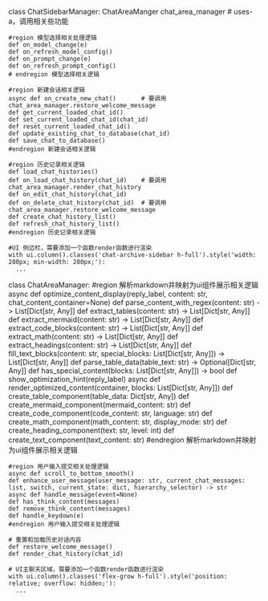 
class ChatSidebarManager:
    ChatAreaManger chat_area_manager     # uses-a，调用相关些功能

    #region 模型选择相关处理逻辑
    def on_model_change(e)
    def on_refresh_model_config()
    def on_prompt_change(e)
    def on_refresh_prompt_config()
    # endregion 模型选择相关逻辑
    
    #region 新建会话相关逻辑
    async def on_create_new_chat()       # 要调用 chat_area_manager.restore_welcome_message
    def get_current_loaded_chat_id()
    def set_current_loaded_chat_id(chat_id)
    def reset_current_loaded_chat_id()
    def update_existing_chat_to_database(chat_id)
    def save_chat_to_database()
    #endregion 新建会话相关逻辑

    #region 历史记录相关逻辑
    def load_chat_histories()
    def on_load_chat_history(chat_id)    # 要调用 chat_area_manager.render_chat_history
    def on_edit_chat_history(chat_id)
    def on_delete_chat_history(chat_id)  # 要调用 chat_area_manager.restore_welcome_message
    def create_chat_history_list()
    def refresh_chat_history_list()
    #endregion 历史记录相关逻辑

    #UI 侧边栏，需要添加一个函数render函数进行渲染
    with ui.column().classes('chat-archive-sidebar h-full').style('width: 280px; min-width: 280px;'):
      ...

class ChatAreaManager:
    #region 解析markdown并映射为ui组件展示相关逻辑 
    async def optimize_content_display(reply_label, content: str, chat_content_container=None)
    def parse_content_with_regex(content: str) -> List[Dict[str, Any]]
    def extract_tables(content: str) -> List[Dict[str, Any]]
    def extract_mermaid(content: str) -> List[Dict[str, Any]]
    def extract_code_blocks(content: str) -> List[Dict[str, Any]]
    def extract_math(content: str) -> List[Dict[str, Any]]
    def extract_headings(content: str) -> List[Dict[str, Any]]
    def fill_text_blocks(content: str, special_blocks: List[Dict[str, Any]]) -> List[Dict[str, Any]]
    def parse_table_data(table_text: str) -> Optional[Dict[str, Any]]
    def has_special_content(blocks: List[Dict[str, Any]]) -> bool
    def show_optimization_hint(reply_label)
    async def render_optimized_content(container, blocks: List[Dict[str, Any]])
    def create_table_component(table_data: Dict[str, Any])
    def create_mermaid_component(mermaid_content: str)
    def create_code_component(code_content: str, language: str)
    def create_math_component(math_content: str, display_mode: str)
    def create_heading_component(text: str, level: int)
    def create_text_component(text_content: str)
    #endregion  解析markdown并映射为ui组件展示相关逻辑

    #region 用户输入提交相关处理逻辑
    async def scroll_to_bottom_smooth()
    def enhance_user_message(user_message: str, current_chat_messages: list, switch, current_state: dict, hierarchy_selector) -> str
    async def handle_message(event=None)
    def has_think_content(messages)
    def remove_think_content(messages)
    def handle_keydown(e)
    #endregion 用户输入提交相关处理逻辑

    # 重置和加载历史对话内容
    def restore_welcome_message()
    def render_chat_history(chat_id)

    # UI主聊天区域，需要添加一个函数render函数进行渲染
    with ui.column().classes('flex-grow h-full').style('position: relative; overflow: hidden;'):
      ...